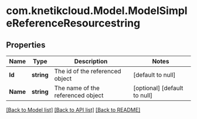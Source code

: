 # com.knetikcloud.Model.ModelSimpleReferenceResourcestring
## Properties

Name | Type | Description | Notes
------------ | ------------- | ------------- | -------------
**Id** | **string** | The id of the referenced object | [default to null]
**Name** | **string** | The name of the referenced object | [optional] [default to null]

[[Back to Model list]](../README.md#documentation-for-models) [[Back to API list]](../README.md#documentation-for-api-endpoints) [[Back to README]](../README.md)

